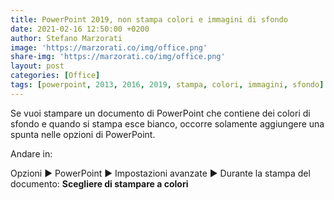 ```yaml
---
title: PowerPoint 2019, non stampa colori e immagini di sfondo
date: 2021-02-16 12:50:00 +0200
author: Stefano Marzorati
image: 'https://marzorati.co/img/office.png'
share-img: 'https://marzorati.co/img/office.png'
layout: post
categories: [Office]
tags: [powerpoint, 2013, 2016, 2019, stampa, colori, immagini, sfondo]
---
```

Se vuoi stampare un documento di PowerPoint che contiene dei colori di sfondo e quando si stampa esce bianco, occorre solamente aggiungere una spunta nelle opzioni di PowerPoint.   

Andare in:   

Opzioni ► PowerPoint ► Impostazioni avanzate ► Durante la stampa del documento: **Scegliere di stampare a colori**